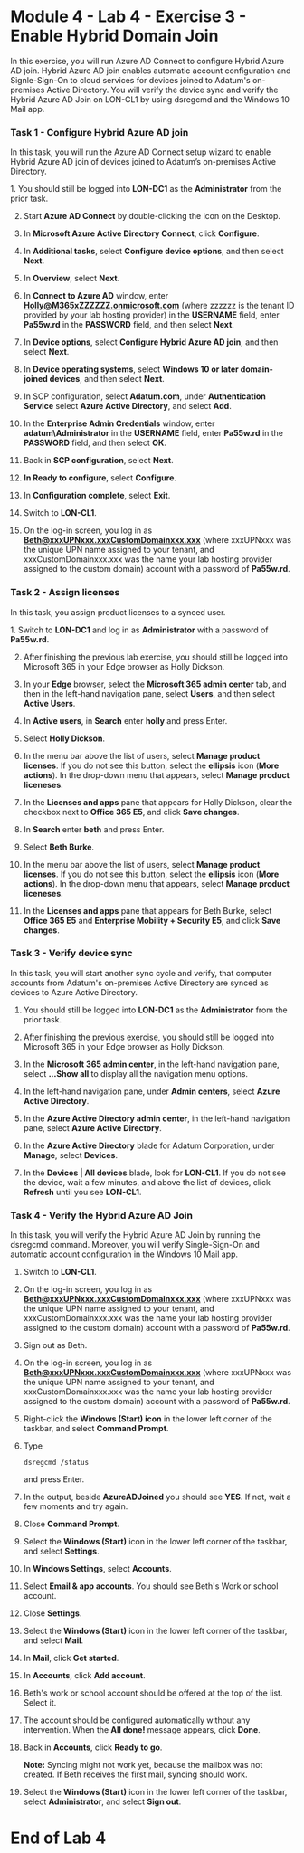 # Module 4 - Lab 4 - Exercise 3 - Enable Hybrid Domain Join

In this exercise, you will run Azure AD Connect to configure Hybrid Azure AD join. Hybrid Azure AD join enables automatic account configuration and Signle-Sign-On to cloud services for devices joined to Adatum's on-premises Active Directory. You will verify the device sync and verify the Hybrid Azure AD Join on LON-CL1 by using dsregcmd and the Windows 10 Mail app.

### Task 1 - Configure Hybrid Azure AD join

In this task, you will run the Azure AD Connect setup wizard to enable Hybrid Azure AD join of devices joined to Adatum’s on-premises Active Directory. 

‎1. You should still be logged into **LON-DC1** as the **Administrator** from the prior task.

2. Start **Azure AD Connect** by double-clicking the icon on the Desktop.

3. In **Microsoft Azure Active Directory Connect**, click **Configure**.

4. In **Additional tasks**, select **Configure device options**, and then select **Next**.

5. In **Overview**, select **Next**.

6. In **Connect to Azure AD** window, enter **Holly@M365xZZZZZZ.onmicrosoft.com** (where zzzzzz is the tenant ID provided by your lab hosting provider) in the **USERNAME** field, enter **Pa55w.rd** in the **PASSWORD** field, and then select **Next**. 

7. In **Device options**, select **Configure Hybrid Azure AD join**, and then select **Next**.

8. In **Device operating systems**, select **Windows 10 or later domain-joined devices**, and then select **Next**.

9. In SCP configuration, select **Adatum.com**, under **Authentication Service** select **Azure Active Directory**, and select **Add**.

10. In the **Enterprise Admin Credentials** window, enter **adatum\Administrator** in the **USERNAME** field, enter **Pa55w.rd** in the **PASSWORD** field, and then select **OK**. 

11. Back in **SCP configuration**, select **Next**.

12. **In Ready to configure**, select **Configure**.

13. In **Configuration complete**, select **Exit**.

14. Switch to **LON-CL1**.

15. On the log-in screen, you log in as **Beth@xxxUPNxxx.xxxCustomDomainxxx.xxx** (where xxxUPNxxx was the unique UPN name assigned to your tenant, and xxxCustomDomainxxx.xxx was the name your lab hosting provider assigned to the custom domain) account with a password of **Pa55w.rd**.

### Task 2 - Assign licenses

In this task, you assign product licenses to a synced user.

‎1. Switch to **LON-DC1** and log in as **Administrator** with a password of **Pa55w.rd**.

2. After finishing the previous lab exercise, you should still be logged into Microsoft 365 in your Edge browser as Holly Dickson.  

3. In your **Edge** browser, select the **Microsoft 365 admin center** tab, and then in the left-hand navigation pane, select **Users**, and then select **Active Users**. <br/>

4. In **Active users**, in **Search** enter **holly** and press Enter.

5. Select **Holly Dickson**.

6. In the menu bar above the list of users, select **Manage product licenses**. If you do not see this button, select the **ellipsis** icon (**More actions**). In the drop-down menu that appears, select **Manage product liceneses**.

7. In the **Licenses and apps** pane that appears for Holly Dickson, clear the checkbox next to **Office 365 E5**, and click **Save changes**.

8. In **Search** enter **beth** and press Enter.

9. Select **Beth Burke**.

10. In the menu bar above the list of users, select **Manage product licenses**. If you do not see this button, select the **ellipsis** icon (**More actions**). In the drop-down menu that appears, select **Manage product liceneses**.

11. In the **Licenses and apps** pane that appears for Beth Burke, select **Office 365 E5** and **Enterprise Mobility + Security E5**, and click **Save changes**.


### Task 3 - Verify device sync

In this task, you will start another sync cycle and verify, that computer accounts from Adatum's on-premises Active Directory are synced as devices to Azure Active Directory.

1. You should still be logged into **LON-DC1** as the **Administrator** from the prior task.

2. After finishing the previous exercise, you should still be logged into Microsoft 365 in your Edge browser as Holly Dickson.

5. In the **Microsoft 365 admin center**, in the left-hand navigation pane, select **...Show all** to display all the navigation menu options.

6. In the left-hand navigation pane, under **Admin centers**, select **Azure Active Directory**.

7. In the **Azure Active Directory admin center**, in the left-hand navigation pane, select **Azure Active Directory**.

8. In the **Azure Active Directory** blade for Adatum Corporation, under **Manage**, select **Devices**.

9. In the **Devices | All devices** blade, look for **LON-CL1**. If you do not see the device, wait a few minutes, and above the list of devices, click **Refresh** until you see **LON-CL1**.



### Task 4 - Verify the Hybrid Azure AD Join

In this task, you will verify the Hybrid Azure AD Join by running the dsregcmd command. Moreover, you will verify Single-Sign-On and automatic account configuration in the Windows 10 Mail app.

1. Switch to **LON-CL1**.

2. On the log-in screen, you log in as **Beth@xxxUPNxxx.xxxCustomDomainxxx.xxx** (where xxxUPNxxx was the unique UPN name assigned to your tenant, and xxxCustomDomainxxx.xxx was the name your lab hosting provider assigned to the custom domain) account with a password of **Pa55w.rd**.

3. Sign out as Beth.

4. On the log-in screen, you log in as **Beth@xxxUPNxxx.xxxCustomDomainxxx.xxx** (where xxxUPNxxx was the unique UPN name assigned to your tenant, and xxxCustomDomainxxx.xxx was the name your lab hosting provider assigned to the custom domain) account with a password of **Pa55w.rd**.


5. Right-click the **Windows (Start) icon** in the lower left corner of the taskbar, and select **Command Prompt**.

6. Type
   ```
   dsregcmd /status
   ```
   and press Enter.

7. In the output, beside **AzureADJoined** you should see **YES**. If not, wait a few moments and try again.

8. Close **Command Prompt**.

9. Select the **Windows (Start)** icon in the lower left corner of the taskbar, and select **Settings**.

10. In **Windows Settings**, select **Accounts**.

11. Select **Email & app accounts**. You should see Beth's Work or school account.

12. Close **Settings**.

13. Select the **Windows (Start)** icon in the lower left corner of the taskbar, and select **Mail**.

14. In **Mail**, click **Get started**.

15. In **Accounts**, click **Add account**.

16. Beth's work or school account should be offered at the top of the list. Select it.

17. The account should be configured automatically without any intervention. When the **All done!** message appears, click **Done**.

18. Back in **Accounts**, click **Ready to go**.

	**Note:** Syncing might not work yet, because the mailbox was not created. If Beth receives the first mail, syncing should work.

19. Select the **Windows (Start)** icon in the lower left corner of the taskbar, select **Administrator**, and select **Sign out**.

# End of Lab 4
 